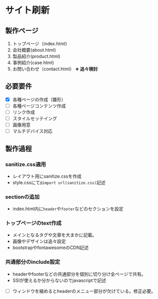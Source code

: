 # サイト刷新

## 製作ページ

1. トップページ（index.html）
2. 会社概要(about.html)
3. 製品紹介(product.html)
4. 事例紹介(case.html)
5. お問い合わせ（contact.html）
   **※ 追々検討**

## 必要要件

- [x] 各種ページの作成（雛形）
- [ ] 各種ページコンテンツ作成
- [ ] リンク作成
- [ ] スタイルセッテイング
- [ ] 画像用意
- [ ] マルチデバイス対応

## 製作過程
 ### sanitize.css適用
  - レイアウト用にsanitize.cssを作成
  - style.cssにて```@import url(sanitize.css)```記述

 ### sectionの追加
  - index.html内に```header```や```footer```などのセクションを設定

 ### トップページのtext作成
  - メインとなるタグや文章を大まかに記載。
  - 画像やデザインは追々設定
  - bootstrapやfontawesomeのCDN記述
  
 ### 共通部分のinclude設定
  - headerやfooterなどの共通部分を個別に切り分け全ページで共有。
  - SSIが使えるか分からないのでjavascriptで記述
  - [ ] ウィンドウを縮めるとheaderのメニュー部分が欠けている。修正必要。